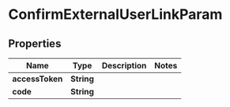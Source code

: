 

# ConfirmExternalUserLinkParam


## Properties

| Name | Type | Description | Notes |
|------------ | ------------- | ------------- | -------------|
|**accessToken** | **String** |  |  |
|**code** | **String** |  |  |



